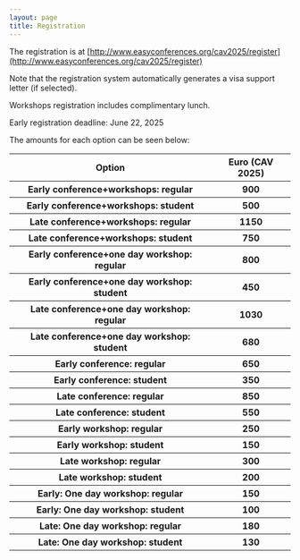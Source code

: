 ```yaml
---
layout: page
title: Registration
---
```

The registration is at [http://www.easyconferences.org/cav2025/register](http://www.easyconferences.org/cav2025/register)

Note that the registration system automatically generates a visa support letter (if selected).

Workshops registration includes complimentary lunch.

Early registration deadline: June 22, 2025

The amounts for each option can be seen below: <br>
<table>
    <tr>
        <th>Option</th>
        <th>Euro (CAV 2025)</th>
    </tr>
    <tr>
        <th>Early conference+workshops: regular</th>
        <th>900</th>
    </tr>
        <tr>
        <th>Early conference+workshops: student</th>
        <th>500</th>
    </tr>
        <tr>
        <th>Late conference+workshops: regular</th>
        <th>1150</th>
    </tr>
    </tr>
        <tr>
        <th>Late conference+workshops: student</th>
        <th>750</th>
    </tr>
    </tr>
        <tr>
        <th>Early conference+one day workshop: regular</th>
        <th>800</th>
    </tr>
    </tr>
        <tr>
        <th>Early conference+one day workshop: student</th>
        <th>450</th>
    </tr>
    </tr>
        <tr>
        <th>Late conference+one day workshop: regular</th>
        <th>1030</th>
    </tr>
    </tr>
        <tr>
        <th>Late conference+one day workshop: student</th>
        <th>680</th>
    </tr>
    </tr>
        <tr>
        <th>Early conference: regular</th>
        <th>650</th>
    </tr>
    </tr>
        <tr>
        <th>Early conference: student</th>
        <th>350</th>
    </tr>
    </tr>
        <tr>
        <th>Late conference: regular</th>
        <th>850</th>
    </tr>
    </tr>
        <tr>
        <th>Late conference: student</th>
        <th>550</th>
    </tr>
    </tr>
        <tr>
        <th>Early workshop: regular</th>
        <th>250</th>
    </tr>
    </tr>
        <tr>
        <th>Early workshop: student</th>
        <th>150</th>
    </tr>
    </tr>
        <tr>
        <th>Late workshop: regular</th>
        <th>300</th>
    </tr>
        </tr>
        <tr>
        <th>Late workshop: student</th>
        <th>200</th>
    </tr>
    </tr>
        <tr>
        <th>Early: One day workshop: regular</th>
        <th>150</th>
    </tr>
    </tr>
        <tr>
        <th>Early: One day workshop: student</th>
        <th>100</th>
    </tr>
    </tr>
        <tr>
        <th>Late: One day workshop: regular</th>
        <th>180</th>
    </tr>
    </tr>
        <tr>
        <th>Late: One day workshop: student</th>
        <th>130</th>
    </tr>
</table>